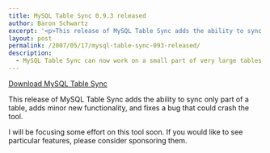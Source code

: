 ```yaml
---
title: MySQL Table Sync 0.9.3 released
author: Baron Schwartz
excerpt: '<p>This release of MySQL Table Sync adds the ability to sync only part of a table, adds minor new functionality, and fixes a bug that could crash the tool.</p>'
layout: post
permalink: /2007/05/17/mysql-table-sync-093-released/
description:
  - MySQL Table Sync can now work on a small part of very large tables.
---
```

<p class="download">
  <a href="http://code.google.com/p/maatkit">Download MySQL Table Sync</a>
</p>

This release of MySQL Table Sync adds the ability to sync only part of a table, adds minor new functionality, and fixes a bug that could crash the tool.

I will be focusing some effort on this tool soon. If you would like to see particular features, please consider sponsoring them.